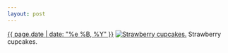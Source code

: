 ```yaml
---
layout: post
---
```


<p>
  <time><a href="/344">{{ page.date | date: "%e %B, %Y" }}</a></time>
  <a href="/344"><img src="{{ site.assets_url }}/344-640.jpg" srcset="{{ site.assets_url }}/344-1280.jpg 1280w, {{ site.assets_url }}/344-960.jpg 960w, {{ site.assets_url }}/344-640.jpg 640w, {{ site.assets_url }}/344-320.jpg 320w" sizes="(min-width: 700px) 50vw, calc(100vw - 2rem)" alt="Strawberry cupcakes." /></a>
  <span>Strawberry cupcakes.</span>
</p>
